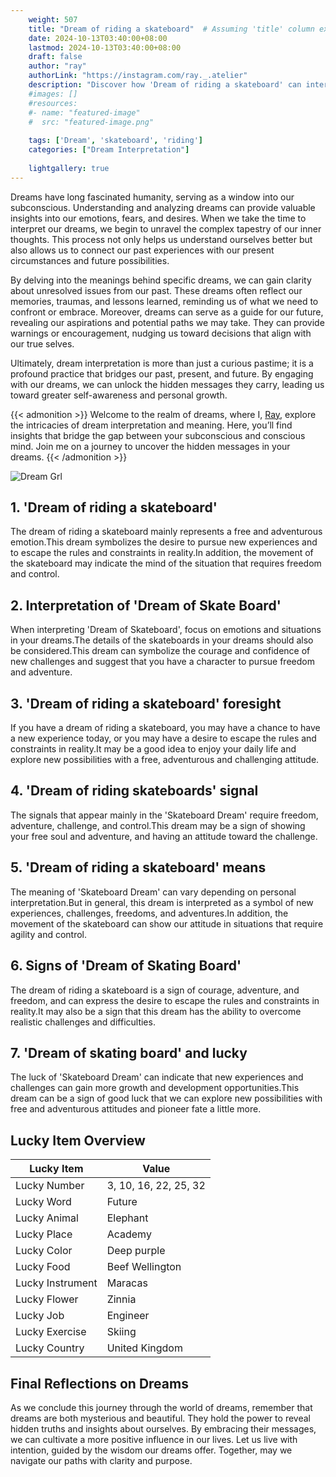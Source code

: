 ```yaml
---
    weight: 507
    title: "Dream of riding a skateboard"  # Assuming 'title' column exists
    date: 2024-10-13T03:40:00+08:00
    lastmod: 2024-10-13T03:40:00+08:00
    draft: false
    author: "ray"
    authorLink: "https://instagram.com/ray._.atelier"
    description: "Discover how 'Dream of riding a skateboard' can interpret your future and uncover its significant meanings in your life."
    #images: []
    #resources:
    #- name: "featured-image"
    #  src: "featured-image.png"
    
    tags: ['Dream', 'skateboard', 'riding']
    categories: ["Dream Interpretation"]
    
    lightgallery: true
---
```

    
Dreams have long fascinated humanity, serving as a window into our subconscious. Understanding and analyzing dreams can provide valuable insights into our emotions, fears, and desires. When we take the time to interpret our dreams, we begin to unravel the complex tapestry of our inner thoughts. This process not only helps us understand ourselves better but also allows us to connect our past experiences with our present circumstances and future possibilities.

By delving into the meanings behind specific dreams, we can gain clarity about unresolved issues from our past. These dreams often reflect our memories, traumas, and lessons learned, reminding us of what we need to confront or embrace. Moreover, dreams can serve as a guide for our future, revealing our aspirations and potential paths we may take. They can provide warnings or encouragement, nudging us toward decisions that align with our true selves.

Ultimately, dream interpretation is more than just a curious pastime; it is a profound practice that bridges our past, present, and future. By engaging with our dreams, we can unlock the hidden messages they carry, leading us toward greater self-awareness and personal growth.

{{< admonition >}}
Welcome to the realm of dreams, where I, [Ray](https://instagram.com/ray._.atelier), explore the intricacies of dream interpretation and meaning. Here, you’ll find insights that bridge the gap between your subconscious and conscious mind. Join me on a journey to uncover the hidden messages in your dreams.
{{< /admonition >}}

![Dream Grl](https://cdn.pixabay.com/photo/2017/11/02/03/35/gothic-2910057_1280.jpg "Dream Grl")

## 1. 'Dream of riding a skateboard'
The dream of riding a skateboard mainly represents a free and adventurous emotion.This dream symbolizes the desire to pursue new experiences and to escape the rules and constraints in reality.In addition, the movement of the skateboard may indicate the mind of the situation that requires freedom and control.

## 2. Interpretation of 'Dream of Skate Board'
When interpreting 'Dream of Skateboard', focus on emotions and situations in your dreams.The details of the skateboards in your dreams should also be considered.This dream can symbolize the courage and confidence of new challenges and suggest that you have a character to pursue freedom and adventure.

## 3. 'Dream of riding a skateboard' foresight
If you have a dream of riding a skateboard, you may have a chance to have a new experience today, or you may have a desire to escape the rules and constraints in reality.It may be a good idea to enjoy your daily life and explore new possibilities with a free, adventurous and challenging attitude.

## 4. 'Dream of riding skateboards' signal
The signals that appear mainly in the 'Skateboard Dream' require freedom, adventure, challenge, and control.This dream may be a sign of showing your free soul and adventure, and having an attitude toward the challenge.

## 5. 'Dream of riding a skateboard' means
The meaning of 'Skateboard Dream' can vary depending on personal interpretation.But in general, this dream is interpreted as a symbol of new experiences, challenges, freedoms, and adventures.In addition, the movement of the skateboard can show our attitude in situations that require agility and control.

## 6. Signs of 'Dream of Skating Board'
The dream of riding a skateboard is a sign of courage, adventure, and freedom, and can express the desire to escape the rules and constraints in reality.It may also be a sign that this dream has the ability to overcome realistic challenges and difficulties.

## 7. 'Dream of skating board' and lucky
The luck of 'Skateboard Dream' can indicate that new experiences and challenges can gain more growth and development opportunities.This dream can be a sign of good luck that we can explore new possibilities with free and adventurous attitudes and pioneer fate a little more.

## Lucky Item Overview
| Lucky Item          | Value              |
|---------------|--------------------|
| Lucky Number        | 3, 10, 16, 22, 25, 32  |
| Lucky Word          | Future |
| Lucky Animal        | Elephant |
| Lucky Place         | Academy     |
| Lucky Color         | Deep purple     |
| Lucky Food          | Beef Wellington      |
| Lucky Instrument    | Maracas |
| Lucky Flower        | Zinnia    |
| Lucky Job           | Engineer       |
| Lucky Exercise      | Skiing  |
| Lucky Country       | United Kingdom    |


##  Final Reflections on Dreams

As we conclude this journey through the world of dreams, remember that dreams are both mysterious and beautiful. They hold the power to reveal hidden truths and insights about ourselves. By embracing their messages, we can cultivate a more positive influence in our lives. Let us live with intention, guided by the wisdom our dreams offer. Together, may we navigate our paths with clarity and purpose.
